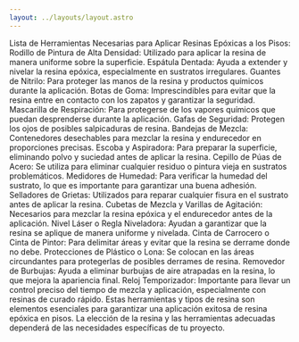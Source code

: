 ```yaml
---
layout: ../layouts/layout.astro
---
```


Lista de Herramientas Necesarias para Aplicar Resinas Epóxicas a los Pisos:
Rodillo de Pintura de Alta Densidad: Utilizado para aplicar la resina de manera
uniforme sobre la superficie. Espátula Dentada: Ayuda a extender y nivelar la
resina epóxica, especialmente en sustratos irregulares. Guantes de Nitrilo: Para
proteger las manos de la resina y productos químicos durante la aplicación.
Botas de Goma: Imprescindibles para evitar que la resina entre en contacto con
los zapatos y garantizar la seguridad. Mascarilla de Respiración: Para
protegerse de los vapores químicos que puedan desprenderse durante la
aplicación. Gafas de Seguridad: Protegen los ojos de posibles salpicaduras de
resina. Bandejas de Mezcla: Contenedores desechables para mezclar la resina y
endurecedor en proporciones precisas. Escoba y Aspiradora: Para preparar la
superficie, eliminando polvo y suciedad antes de aplicar la resina. Cepillo de
Púas de Acero: Se utiliza para eliminar cualquier residuo o pintura vieja en
sustratos problemáticos. Medidores de Humedad: Para verificar la humedad del
sustrato, lo que es importante para garantizar una buena adhesión. Selladores de
Grietas: Utilizados para reparar cualquier fisura en el sustrato antes de
aplicar la resina. Cubetas de Mezcla y Varillas de Agitación: Necesarios para
mezclar la resina epóxica y el endurecedor antes de la aplicación. Nivel Láser o
Regla Niveladora: Ayudan a garantizar que la resina se aplique de manera
uniforme y nivelada. Cinta de Carrocero o Cinta de Pintor: Para delimitar áreas
y evitar que la resina se derrame donde no debe. Protecciones de Plástico o
Lona: Se colocan en las áreas circundantes para protegerlas de posibles derrames
de resina. Removedor de Burbujas: Ayuda a eliminar burbujas de aire atrapadas en
la resina, lo que mejora la apariencia final. Reloj Temporizador: Importante
para llevar un control preciso del tiempo de mezcla y aplicación, especialmente
con resinas de curado rápido. Estas herramientas y tipos de resina son elementos
esenciales para garantizar una aplicación exitosa de resina epóxica en pisos. La
elección de la resina y las herramientas adecuadas dependerá de las necesidades
específicas de tu proyecto.
